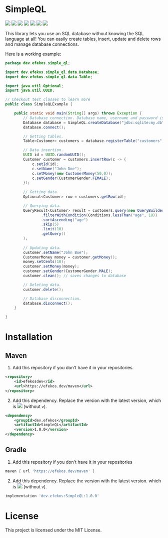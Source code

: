 # SimpleQL

![](https://flat.badgen.net/github/license/efekos/SimpleQL)
![](https://flat.badgen.net/github/release/efekos/SimpleQL)
![](https://flat.badgen.net/github/releases/efekos/SimpleQL)
![](https://flat.badgen.net/github/stars/efekos/SimpleQL)
![](https://flat.badgen.net/github/issues/efekos/SimpleQL)
![](https://flat.badgen.net/github/prs/efekos/SimpleQL)
[![](https://flat.badgen.net/static/JavaDoc/Available/green)](https://efekos.dev/javadoc/simpleql/1.0/index.html)

This library lets you use an SQL database without knowing the SQL language at all! You can easily create tables, insert,
update and delete rows and manage database connections.

Here is a working example:

```java
package dev.efekos.simple_ql;

import dev.efekos.simple_ql.data.Database;
import dev.efekos.simple_ql.data.Table;

import java.util.Optional;
import java.util.UUID;

// Checkout test classes to learn more
public class SimpleQLExample {

    public static void main(String[] args) throws Exception {
        // Database connection. Database name, username and password is ignored since this is SQLite.
        Database database = SimpleQL.createDatabase("jdbc:sqlite:my.db","simpleql","admin","12345678");
        database.connect();

        // Getting tables.
        Table<Customer> customers = database.registerTable("customers", Customer.class);

        // Data insertion.
        UUID id = UUID.randomUUID();
        Customer customer = customers.insertRow(c -> {
            c.setId(id);
            c.setName("John Doe");
            c.setMoney(new CustomerMoney(50,0));
            c.setGender(CustomerGender.FEMALE);
        });
        
        // Getting data.
        Optional<Customer> row = customers.getRow(id);

        // Querying data.
        QueryResult<Customer> result = customers.query(new QueryBuilder()
                .filterWithCondition(Conditions.lessThan("age", 18))
                .sortAscending("age")
                .skip(5)
                .limit(10)
                .getQuery()
        );
        
        // Updating data.
        customer.setName("John Boe");
        CustomerMoney money = customer.getMoney();
        money.setCents(10);
        customer.setMoney(money);
        customer.setGender(CustomerGender.MALE);
        customer.clean(); // saves changes to database

        // Deleting data.
        customer.delete();

        // Database disconnection.
        database.disconnect();
    }

}

```

# Installation

## Maven

1. Add this repository if you don't have it in your repositories.
````xml
<repository>
    <id>efekosdev</id>
    <url>https://efekos.dev/maven</url>
</repository>
````

2. Add this dependency. Replace the version with the latest version, which is ![](https://badgen.net/github/release/efekos/SimpleQL) (without `v`).
````xml
<dependency>
    <groupId>dev.efekos</groupId>
    <artifactId>SimpleQL</artifactId>
    <version>1.0.0</version>
</dependency> 
````

## Gradle

1. Add this repository if you don't have it in your repositories
````gradle
maven { url 'https://efekos.dev/maven' } 
````

2. Add this dependency. Replace the version with the latest version. which is ![](https://badgen.net/github/release/efekos/SimpleQL) (without `v`).
````gradle
implementation 'dev.efekos:SimpleQL:1.0.0' 
````

# License

This project is licensed under the MIT License.